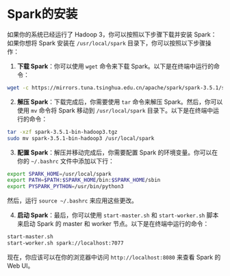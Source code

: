 # Spark的安装

如果你的系统已经运行了 Hadoop 3，你可以按照以下步骤下载并安装 Spark：
如果你想将 Spark 安装在 `/usr/local/spark` 目录下，你可以按照以下步骤操作：

1. **下载 Spark**：你可以使用 `wget` 命令来下载 Spark。以下是在终端中运行的命令：

```bash
wget -c https://mirrors.tuna.tsinghua.edu.cn/apache/spark/spark-3.5.1/spark-3.5.1-bin-hadoop3.tgz
```

2. **解压 Spark**：下载完成后，你需要使用 `tar` 命令来解压 Spark。然后，你可以使用 `mv` 命令将 Spark 移动到 `/usr/local/spark` 目录下。以下是在终端中运行的命令：

```bash
tar -xzf spark-3.5.1-bin-hadoop3.tgz
sudo mv spark-3.5.1-bin-hadoop3 /usr/local/spark
```

3. **配置 Spark**：解压并移动完成后，你需要配置 Spark 的环境变量。你可以在你的 `~/.bashrc` 文件中添加以下行：

```bash
export SPARK_HOME=/usr/local/spark
export PATH=$PATH:$SPARK_HOME/bin:$SPARK_HOME/sbin
export PYSPARK_PYTHON=/usr/bin/python3
```

然后，运行 `source ~/.bashrc` 来应用这些更改。

4. **启动 Spark**：最后，你可以使用 `start-master.sh` 和 `start-worker.sh` 脚本来启动 Spark 的 master 和 worker 节点。以下是在终端中运行的命令：

```bash
start-master.sh
start-worker.sh spark://localhost:7077
```

现在，你应该可以在你的浏览器中访问 `http://localhost:8080` 来查看 Spark 的 Web UI。
